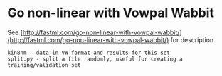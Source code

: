 Go non-linear with Vowpal Wabbit
================================

See [http://fastml.com/go-non-linear-with-vowpal-wabbit/](http://fastml.com/go-non-linear-with-vowpal-wabbit/) for description.

	kin8nm - data in VW format and results for this set
	split.py - split a file randomly, useful for creating a training/validation set
	
	